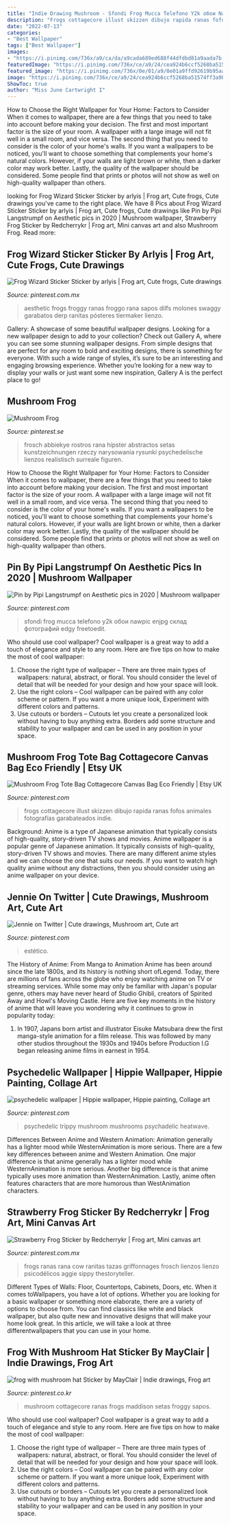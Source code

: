 ```yaml
---
title: "Indie Drawing Mushroom - Sfondi Frog Mucca Telefono Y2k обои Nawpic Enjpg склад фотографий Edgy Freetoedit"
description: "Frogs cottagecore illust skizzen dibujo rapida ranas fofos animales fotografías garabateados indie"
date: "2022-07-13"
categories:
- "Best Wallpaper"
tags: ["Best Wallpaper"]
images:
- "https://i.pinimg.com/736x/a9/ca/da/a9cada689ed688f44dfdbd81a9aada7b.jpg"
featuredImage: "https://i.pinimg.com/736x/ce/a9/24/cea924b6ccf5268ba51574ff3a9becd0.jpg"
featured_image: "https://i.pinimg.com/736x/0e/01/a9/0e01a9ffd92619b95aa36b3514a1ce80.jpg"
image: "https://i.pinimg.com/736x/ce/a9/24/cea924b6ccf5268ba51574ff3a9becd0.jpg"
ShowToc: true
author: "Miss June Cartwright I"
---
```



How to Choose the Right Wallpaper for Your Home: Factors to Consider
When it comes to wallpaper, there are a few things that you need to take into account before making your decision. The first and most important factor is the size of your room. A wallpaper with a large image will not fit well in a small room, and vice versa. 
The second thing that you need to consider is the color of your home's walls. If you want a wallpapers to be noticed, you'll want to choose something that complements your home's natural colors. However, if your walls are light brown or white, then a darker color may work better. 
Lastly, the quality of the wallpaper should be considered. Some people find that prints or photos will not show as well on high-quality wallpaper than others.

	

		
looking for Frog Wizard Sticker Sticker by arlyis | Frog art, Cute frogs, Cute drawings you've came to the right place. We have 8 Pics about Frog Wizard Sticker Sticker by arlyis | Frog art, Cute frogs, Cute drawings like Pin by Pipi Langstrumpf on Aesthetic pics in 2020 | Mushroom wallpaper, Strawberry Frog Sticker by Redcherrykr | Frog art, Mini canvas art and also Mushroom Frog. Read more:
		
    
## Frog Wizard Sticker Sticker By Arlyis | Frog Art, Cute Frogs, Cute Drawings

<img loading=lazy src="https://i.pinimg.com/736x/09/2a/f6/092af6fb749f1847e55b448180c49934.jpg" onerror="this.onerror=null;this.src='https://tse1.mm.bing.net/th?id=OIP.A3Xybi0cIoPH-e09D4yddgHaJ3&amp;pid=15.1';" alt="Frog Wizard Sticker Sticker by arlyis | Frog art, Cute frogs, Cute drawings">

_Source: pinterest.com.mx_

>aesthetic frogs froggy ranas froggo rana sapos dilfs molones swaggy garabatos derp ranitas pósteres tiermaker lienzo. 

	

Gallery: A showcase of some beautiful wallpaper designs.
Looking for a new wallpaper design to add to your collection? Check out Gallery A, where you can see some stunning wallpaper designs. From simple designs that are perfect for any room to bold and exciting designs, there is something for everyone. With such a wide range of styles, it’s sure to be an interesting and engaging browsing experience. Whether you’re looking for a new way to display your walls or just want some new inspiration, Gallery A is the perfect place to go!





	
	
    
## Mushroom Frog

<img loading=lazy src="https://i.pinimg.com/736x/f5/ad/9c/f5ad9cc3eb0f463b82fed46e469164e3.jpg" onerror="this.onerror=null;this.src='https://tse3.mm.bing.net/th?id=OIP.pdT4svwoAE40RjtJkKZilwHaM6&amp;pid=15.1';" alt="Mushroom Frog">

_Source: pinterest.se_

>frosch abbiekye rostros rana hípster abstractos setas kunstzeichnungen rzeczy narysowania rysunki psychedelische lienzos realistisch surreale figuren. 

	

How to Choose the Right Wallpaper for Your Home: Factors to Consider
When it comes to wallpaper, there are a few things that you need to take into account before making your decision. The first and most important factor is the size of your room. A wallpaper with a large image will not fit well in a small room, and vice versa. 
The second thing that you need to consider is the color of your home's walls. If you want a wallpapers to be noticed, you'll want to choose something that complements your home's natural colors. However, if your walls are light brown or white, then a darker color may work better. 
Lastly, the quality of the wallpaper should be considered. Some people find that prints or photos will not show as well on high-quality wallpaper than others.

    
## Pin By Pipi Langstrumpf On Aesthetic Pics In 2020 | Mushroom Wallpaper

<img loading=lazy src="https://i.pinimg.com/736x/0e/01/a9/0e01a9ffd92619b95aa36b3514a1ce80.jpg" onerror="this.onerror=null;this.src='https://tse4.mm.bing.net/th?id=OIP.Wd9ApLJ7Q0visaRanceQWgHaNK&amp;pid=15.1';" alt="Pin by Pipi Langstrumpf on Aesthetic pics in 2020 | Mushroom wallpaper">

_Source: pinterest.com_

>sfondi frog mucca telefono y2k обои nawpic enjpg склад фотографий edgy freetoedit. 

	

Who should use cool wallpaper?
Cool wallpaper is a great way to add a touch of elegance and style to any room. Here are five tips on how to make the most of cool wallpaper: 
1) Choose the right type of wallpaper – There are three main types of wallpapers: natural, abstract, or floral. You should consider the level of detail that will be needed for your design and how your space will look. 
2) Use the right colors – Cool wallpaper can be paired with any color scheme or pattern. If you want a more unique look, Experiment with different colors and patterns. 
3) Use cutouts or borders – Cutouts let you create a personalized look without having to buy anything extra. Borders add some structure and stability to your wallpaper and can be used in any position in your space.

    
## Mushroom Frog Tote Bag Cottagecore Canvas Bag Eco Friendly | Etsy UK

<img loading=lazy src="https://i.pinimg.com/736x/ce/09/16/ce09160b7b12254f957ae46f8cd89ba6.jpg" onerror="this.onerror=null;this.src='https://tse2.mm.bing.net/th?id=OIP.KwcyuptUHFMvJsNPdRu5PAHaHf&amp;pid=15.1';" alt="Mushroom Frog Tote Bag Cottagecore Canvas Bag Eco Friendly | Etsy UK">

_Source: pinterest.com_

>frogs cottagecore illust skizzen dibujo rapida ranas fofos animales fotografías garabateados indie. 

	

Background: Anime is a type of Japanese animation that typically consists of high-quality, story-driven TV shows and movies.
Anime wallpaper is a popular genre of Japanese animation. It typically consists of high-quality, story-driven TV shows and movies. There are many different anime styles and we can choose the one that suits our needs. If you want to watch high quality anime without any distractions, then you should consider using an anime wallpaper on your device.

    
## Jennie On Twitter | Cute Drawings, Mushroom Art, Cute Art

<img loading=lazy src="https://i.pinimg.com/736x/a9/ca/da/a9cada689ed688f44dfdbd81a9aada7b.jpg" onerror="this.onerror=null;this.src='https://tse1.mm.bing.net/th?id=OIP.W0fn-0FEzJB_eT-W-CpRUAHaEk&amp;pid=15.1';" alt="Jennie on Twitter | Cute drawings, Mushroom art, Cute art">

_Source: pinterest.com_

>estético. 

	

The History of Anime: From Manga to Animation
Anime has been around since the late 1800s, and its history is nothing short ofLegend. Today, there are millions of fans across the globe who enjoy watching anime on TV or streaming services. While some may only be familiar with Japan's popular genre, others may have never heard of Studio Ghibli, creators of Spirited Away and Howl's Moving Castle. Here are five key moments in the history of anime that will leave you wondering why it continues to grow in popularity today:
1) In 1907, Japans born artist and illustrator Eisuke Matsubara drew the first manga-style animation for a film release. This was followed by many other studios throughout the 1930s and 1940s before Production I.G began releasing anime films in earnest in 1954.

    
## Psychedelic Wallpaper | Hippie Wallpaper, Hippie Painting, Collage Art

<img loading=lazy src="https://i.pinimg.com/736x/4c/f2/41/4cf2419cba9428211156367dfb405a35.jpg" onerror="this.onerror=null;this.src='https://tse2.mm.bing.net/th?id=OIP.1iO0ts49iEa4cCoS4jWP7AHaNK&amp;pid=15.1';" alt="psychedelic wallpaper | Hippie wallpaper, Hippie painting, Collage art">

_Source: pinterest.com_

>psychedelic trippy mushroom mushrooms psychadelic heatwave. 

	

Differences Between Anime and Western Animation: Animation generally has a lighter mood while WesternAnimation is more serious.
There are a few key differences between anime and Western Animation. One major difference is that anime generally has a lighter mood while WesternAnimation is more serious. Another big difference is that anime typically uses more animation than WesternAnimation. Lastly, anime often features characters that are more humorous than WestAnimation characters.

    
## Strawberry Frog Sticker By Redcherrykr | Frog Art, Mini Canvas Art

<img loading=lazy src="https://i.pinimg.com/736x/ce/a9/24/cea924b6ccf5268ba51574ff3a9becd0.jpg" onerror="this.onerror=null;this.src='https://tse4.mm.bing.net/th?id=OIP.LC08CfcwYKrejdcRooYEDQHaHe&amp;pid=15.1';" alt="Strawberry Frog Sticker by Redcherrykr | Frog art, Mini canvas art">

_Source: pinterest.com.mx_

>frogs ranas rana cow ranitas tazas griffonnages frosch lienzos lienzo psicodélicos aggie sippy thestoryteller. 

	

Different Types of Walls: Floor, Countertops, Cabinets, Doors, etc.
When it comes toWallpapers, you have a lot of options. Whether you are looking for a basic wallpaper or something more elaborate, there are a variety of options to choose from. You can find classics like white and black wallpaper, but also quite new and innovative designs that will make your home look great. In this article, we will take a look at three differentwallpapers that you can use in your home.

    
## Frog With Mushroom Hat Sticker By MayClair | Indie Drawings, Frog Art

<img loading=lazy src="https://i.pinimg.com/originals/5c/7c/33/5c7c33a558cf0b2743a529ff36a9ea30.jpg" onerror="this.onerror=null;this.src='https://tse1.mm.bing.net/th?id=OIP.dRC0Al9nS8ETIS4Ngx6GyQHaHa&amp;pid=15.1';" alt="frog with mushroom hat Sticker by MayClair | Indie drawings, Frog art">

_Source: pinterest.co.kr_

>mushroom cottagecore ranas frogs maddison setas froggy sapos. 

	

Who should use cool wallpaper?
Cool wallpaper is a great way to add a touch of elegance and style to any room. Here are five tips on how to make the most of cool wallpaper: 
1) Choose the right type of wallpaper – There are three main types of wallpapers: natural, abstract, or floral. You should consider the level of detail that will be needed for your design and how your space will look. 
2) Use the right colors – Cool wallpaper can be paired with any color scheme or pattern. If you want a more unique look, Experiment with different colors and patterns. 
3) Use cutouts or borders – Cutouts let you create a personalized look without having to buy anything extra. Borders add some structure and stability to your wallpaper and can be used in any position in your space.

